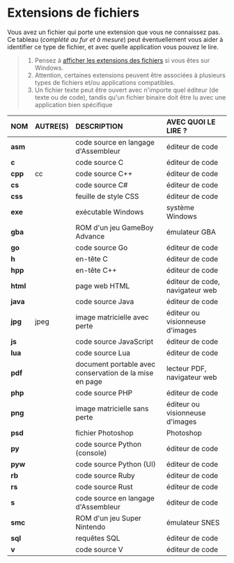 # Extensions de fichiers

Vous avez un fichier qui porte une extension que vous ne connaissez pas. Ce tableau (_complété au fur et à mesure_) peut éventuellement vous aider à identifier ce type de fichier, et avec quelle application vous pouvez le lire.

> 1. Pensez à [afficher les extensions des fichiers](https://www.youtube.com/watch?v=ac1WdzSqatw) si vous êtes sur Windows.
> 2. Attention, certaines extensions peuvent être associées à plusieurs types de fichiers et/ou applications compatibles.
> 3. Un fichier texte peut être ouvert avec n'importe quel éditeur (de texte ou de code), tandis qu'un fichier binaire doit être lu avec une application bien spécifique

|NOM|AUTRE(S)|DESCRIPTION|AVEC QUOI LE LIRE ?|
|:--|:--|:--|:--|
|**asm**||code source en langage d'Assembleur|éditeur de code|
|**c**||code source C|éditeur de code|
|**cpp**|cc|code source C++|éditeur de code|
|**cs**||code source C#|éditeur de code|
|**css**||feuille de style CSS|éditeur de code|
|**exe**||exécutable Windows|système Windows|
|**gba**||ROM d'un jeu GameBoy Advance|émulateur GBA|
|**go**||code source Go|éditeur de code|
|**h**||en-tête C|éditeur de code|
|**hpp**||en-tête C++|éditeur de code|
|**html**||page web HTML|éditeur de code, navigateur web|
|**java**||code source Java|éditeur de code|
|**jpg**|jpeg|image matricielle avec perte|éditeur ou visionneuse d'images|
|**js**||code source JavaScript|éditeur de code|
|**lua**||code source Lua|éditeur de code|
|**pdf**||document portable avec conservation de la mise en page|lecteur PDF, navigateur web|
|**php**||code source PHP|éditeur de code|
|**png**||image matricielle sans perte|éditeur ou visionneuse d'images|
|**psd**||fichier Photoshop|Photoshop|
|**py**||code source Python (console)|éditeur de code|
|**pyw**||code source Python (UI)|éditeur de code|
|**rb**||code source Ruby|éditeur de code|
|**rs**||code source Rust|éditeur de code|
|**s**||code source en langage d'Assembleur|éditeur de code|
|**smc**||ROM d'un jeu Super Nintendo|émulateur SNES|
|**sql**||requêtes SQL|éditeur de code|
|**v**||code source V|éditeur de code|
